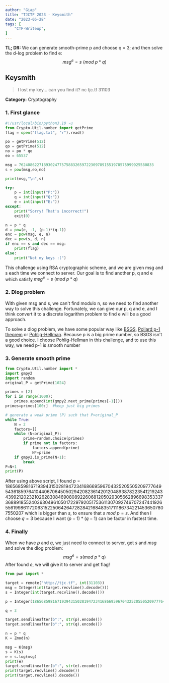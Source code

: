 ```yaml
---
author: "Giap"
title: "TJCTF 2023 - Keysmith"
date: "2023-05-28"
tags: [
    "CTF-Writeup",
]
---
```

**TL; DR:** We can generate smooth-prime p and choose q = 3; and then solve the d-log problem to find e:
$$ msg^e = s \ (mod\ p * q) $$
## Keysmith
> I lost my key... can you find it?
nc tjc.tf 31103

**Category:** Cryptography


### 1. First glance
```python
#!/usr/local/bin/python3.10 -u
from Crypto.Util.number import getPrime
flag = open("flag.txt", "r").read()

po = getPrime(512)
qo = getPrime(512)
no = po * qo
eo = 65537

msg = 762408622718930247757588326597223097891551978575999925580833
s = pow(msg,eo,no)

print(msg,"\n",s)

try:
    p = int(input("P:"))
    q = int(input("Q:"))
    e = int(input("E:"))
except:
    print("Sorry! That's incorrect!")
    exit(0)

n = p * q
d = pow(e, -1, (p-1)*(q-1))
enc = pow(msg, e, n)
dec = pow(s, d, n)
if enc == s and dec == msg:
    print(flag)
else:
    print("Not my keys :(")
```

This challenge using RSA cryptographic scheme, and we are given msg and s each time we connect to server. Our goal is to find another p, q and e which satisfy $msg^e = s \ (mod \ p * q)$

### 2. Dlog problem
With given msg and s, we can't find modulo n, so we need to find another way to solve this challenge. Fortunately, we can give our p, q and e, and I think convert it to a discrete logarithm problem to find e will be a good approach.

To solve a dlog problem, we have some popular way like [BSGS](https://en.wikipedia.org/wiki/Baby-step_giant-step), [Pollard p-1 theorem](https://en.wikipedia.org/wiki/Pollard%27s_p_%E2%88%92_1_algorithm) or [Pohlig-Hellman](https://en.wikipedia.org/wiki/Pohlig%E2%80%93Hellman_algorithm). Because p is a big prime number, so BSGS isn't a good choice. I choose Pohlig-Hellman in this challenge, and to use this way, we need p-1 is smooth number

### 3. Generate smooth prime
```python
from Crypto.Util.number import *
import gmpy2
import random
original_P = getPrime(1024)

primes = [2]
for i in range(1000):
    primes.append(int(gmpy2.next_prime(primes[-1])))
primes=primes[100:]  #keep just big primes

# generate a weak prime (P) such that P>original_P
while True:
    N = 2
    factors=[]
    while (N<original_P):  
        prime=random.choice(primes)
        if prime not in factors:
            factors.append(prime)
            N*=prime
    if gmpy2.is_prime(N+1):
        break
P=N+1  
print(P)
```

After using above script, I found $p =186568598167193943150281947234168669596704325205505209777649543618597641044067064505029420823614201204893878223541219243439921202321026283084690808922606812050293056628966983533373688918552403630496105017229792051753611307092746707247441926556199861172063152250642647282842168483517111867342214536507807550207$ which is bigger than $s$, to ensure that $s \ mod \ p = s$. And then I choose $q = 3$ because I want $(p - 1) * (q - 1)$ can be factor in fastest time.

### 4. Finally
When we have $p$ and $q$, we just need to connect to server, get $s$ and $msg$ and solve the dlog problem:
$$ msg^e = s (mod\ p * q) $$
After found $e$, we will give it to server and get flag!
```python
from pwn import *

target = remote("http://tjc.tf", int(31103))
msg = Integer(int(target.recvline().decode()))
s = Integer(int(target.recvline().decode()))

p = Integer(186568598167193943150281947234168669596704325205505209777649543618597641044067064505029420823614201204893878223541219243439921202321026283084690808922606812050293056628966983533373688918552403630496105017229792051753611307092746707247441926556199861172063152250642647282842168483517111867342214536507807550207)

q = 3

target.sendlineafter(b":", str(p).encode())
target.sendlineafter(b":", str(q).encode())

n = p * q
K = Zmod(n)

msg = K(msg)
s = K(s)
e = s.log(msg)
print(e)
target.sendlineafter(b":", str(e).encode())
print(target.recvline().decode())
print(target.recvline().decode())
```
